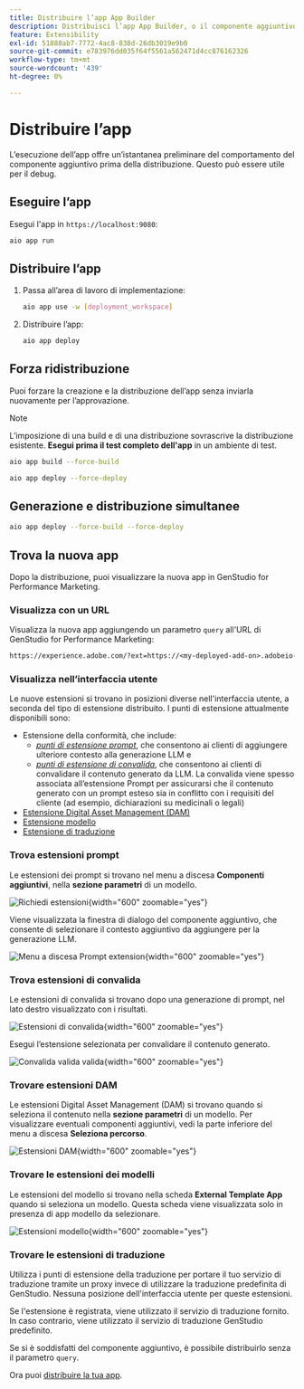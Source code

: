 ```yaml
---
title: Distribuire l’app App Builder
description: Distribuisci l’app App Builder, o il componente aggiuntivo, per GenStudio for Performance Marketing.
feature: Extensibility
exl-id: 51888ab7-7772-4ac8-838d-26db3019e9b0
source-git-commit: e783976dd035f64f5561a562471d4cc876162326
workflow-type: tm+mt
source-wordcount: '439'
ht-degree: 0%

---
```


# Distribuire l’app

L’esecuzione dell’app offre un’istantanea preliminare del comportamento del componente aggiuntivo prima della distribuzione. Questo può essere utile per il debug.

## Eseguire l’app

Esegui l&#39;app in `https://localhost:9080`:

```bash
aio app run
```

## Distribuire l’app

1. Passa all’area di lavoro di implementazione:

   ```bash
   aio app use -w [deployment_workspace]
   ```

2. Distribuire l’app:

   ```bash
   aio app deploy
   ```

## Forza ridistribuzione

Puoi forzare la creazione e la distribuzione dell’app senza inviarla nuovamente per l’approvazione.

>[!NOTE]
>
>L’imposizione di una build e di una distribuzione sovrascrive la distribuzione esistente. **Esegui prima il test completo dell&#39;app** in un ambiente di test.

```bash
aio app build --force-build
```

```bash
aio app deploy --force-deploy
```

## Generazione e distribuzione simultanee

```bash
aio app deploy --force-build --force-deploy
```

## Trova la nuova app

Dopo la distribuzione, puoi visualizzare la nuova app in GenStudio for Performance Marketing.

### Visualizza con un URL

Visualizza la nuova app aggiungendo un parametro `query` all&#39;URL di GenStudio for Performance Marketing:

```txt
https://experience.adobe.com/?ext=https://<my-deployed-add-on>.adobeio-static.net/index.html#/@<ims-org>/genstudio/create
```

### Visualizza nell’interfaccia utente

Le nuove estensioni si trovano in posizioni diverse nell&#39;interfaccia utente, a seconda del tipo di estensione distribuito. I punti di estensione attualmente disponibili sono:

* Estensione della conformità, che include:
   * [*punti di estensione prompt*](#find-prompt-extensions), che consentono ai clienti di aggiungere ulteriore contesto alla generazione LLM e
   * [*punti di estensione di convalida*](#find-validation-extensions), che consentono ai clienti di convalidare il contenuto generato da LLM. La convalida viene spesso associata all’estensione Prompt per assicurarsi che il contenuto generato con un prompt esteso sia in conflitto con i requisiti del cliente (ad esempio, dichiarazioni su medicinali o legali)
* [Estensione Digital Asset Management (DAM)](#find-dam-extensions)
* [Estensione modello](#find-template-extensions)
* [Estensione di traduzione](#find-translation-extensions)

### Trova estensioni prompt

Le estensioni dei prompt si trovano nel menu a discesa **Componenti aggiuntivi**, nella **sezione parametri** di un modello.

![Richiedi estensioni](./select-prompt-ext.png){width="600" zoomable="yes"}

Viene visualizzata la finestra di dialogo del componente aggiuntivo, che consente di selezionare il contesto aggiuntivo da aggiungere per la generazione LLM.

![Menu a discesa Prompt extension](./select-prompt-dropdown.png){width="600" zoomable="yes"}

### Trova estensioni di convalida

Le estensioni di convalida si trovano dopo una generazione di prompt, nel lato destro visualizzato con i risultati.

![Estensioni di convalida](./validation-ext.png){width="600" zoomable="yes"}

Esegui l’estensione selezionata per convalidare il contenuto generato.

![Convalida valida valida](./validation-valid.png){width="600" zoomable="yes"}

### Trovare estensioni DAM

Le estensioni Digital Asset Management (DAM) si trovano quando si seleziona il contenuto nella **sezione parametri** di un modello. Per visualizzare eventuali componenti aggiuntivi, vedi la parte inferiore del menu a discesa **Seleziona percorso**.

![Estensioni DAM](./dam-ext.png){width="600" zoomable="yes"}

### Trovare le estensioni dei modelli

Le estensioni del modello si trovano nella scheda **External Template App** quando si seleziona un modello. Questa scheda viene visualizzata solo in presenza di app modello da selezionare.

![Estensioni modello](./template-ext.png){width="600" zoomable="yes"}


### Trovare le estensioni di traduzione

Utilizza i punti di estensione della traduzione per portare il tuo servizio di traduzione tramite un proxy invece di utilizzare la traduzione predefinita di GenStudio.
Nessuna posizione dell&#39;interfaccia utente per queste estensioni.

Se l&#39;estensione è registrata, viene utilizzato il servizio di traduzione fornito. In caso contrario, viene utilizzato il servizio di traduzione GenStudio predefinito.



Se si è soddisfatti del componente aggiuntivo, è possibile distribuirlo senza il parametro `query`.

Ora puoi [distribuire la tua app](distribute-app.md).
